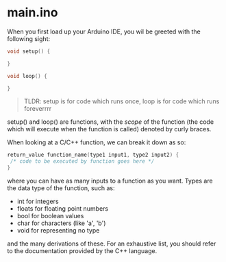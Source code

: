 # main.ino
When you first load up your Arduino IDE, you wil be greeted with the following sight: 

```cpp
void setup() {

}

void loop() {

}
```

> TLDR: setup is for code which runs once, loop is for code which runs foreverrrr

setup() and loop() are functions, with the *scope* of the function (the code which will execute when the function is called) denoted by curly braces.

When looking at a C/C++ function, we can break it down as so: 
```cpp
return_value function_name(type1 input1, type2 input2) {
 /* code to be executed by function goes here */
}
```
where you can have as many inputs to a function as you want. Types are the data type of the function, such as: 
- int for integers
- floats for floating point numbers 
- bool for boolean values
- char for characters (like 'a', 'b')
- void for representing no type 

and the many derivations of these. For an exhaustive list, you should refer to the documentation provided by the C++ language. 
